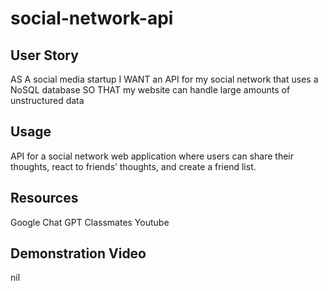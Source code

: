 # social-network-api

## User Story
AS A social media startup
I WANT an API for my social network that uses a NoSQL database
SO THAT my website can handle large amounts of unstructured data

## Usage
API for a social network web application where users can share their thoughts, react to friends’ thoughts, and create a friend list. 

## Resources
Google Chat GPT Classmates Youtube

## Demonstration Video
nil